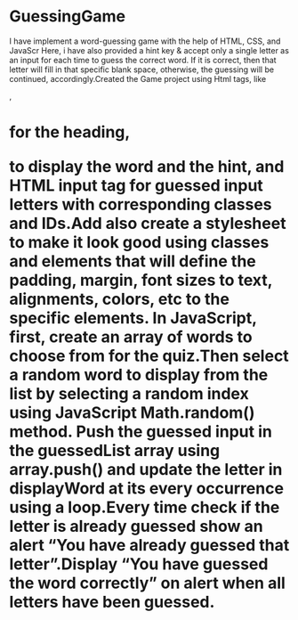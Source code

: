 # GuessingGame
I have implement a word-guessing game with the help of HTML, CSS, and JavaScr
Here, i have also provided a hint key & accept only a single letter as an input for each time to guess the correct word. If it is correct, then that letter will fill in that specific blank space, otherwise, the guessing will be continued, accordingly.Created the Game project using Html tags,  like <div>, <h1> for the heading, <p> to display the word and the hint, and HTML input tag for guessed input letters with corresponding classes and IDs.Add also create a stylesheet to make it look good using classes and elements that will define the padding, margin, font sizes to text, alignments, colors, etc to the specific elements.
In JavaScript, first, create an array of words to choose from for the quiz.Then select a random word to display from the list by selecting a random index using JavaScript Math.random() method.
Push the guessed input in the guessedList array using array.push() and update the letter in displayWord at its every occurrence using a loop.Every time check if the letter is already guessed show an alert “You have already guessed that letter”.Display “You have guessed the word correctly” on alert when all letters have been guessed.
